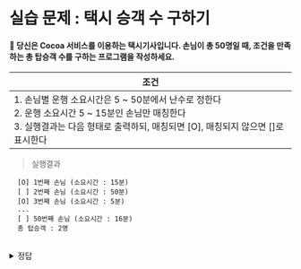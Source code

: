 # 실습 문제 : 택시 승객 수 구하기
#### 📌 당신은 Cocoa 서비스를 이용하는 택시기사입니다. 손님이 총 50명일 때, 조건을 만족하는 총 탑승객 수를 구하는 프로그램을 작성하세요.
|조건|
|-|
|1. 손님별 운행 소요시간은 5 \~ 50분에서 난수로 정한다 <br> 2. 운행 소요시간 5 \~ 15분인 손님만 매칭한다 <br> 3. 실행결과는 다음 형태로 출력하되, 매칭되면 [O], 매칭되지 않으면 []로 표시한다|

> 실행결과
```
  [O] 1번째 손님 (소요시간 : 15분)
  [ ] 2번째 손님 (소요시간 : 50분)
  [O] 3번째 손님 (소요시간 : 5분)
  ...
  [ ] 50번째 손님 (소요시간 : 16분)
  총 탑승객 : 2명
```

<br>

<details>
  <summary>정답</summary>

<br>

> 풀이 코드
```
  from random import * ----------- ➊ random 모듈 추가
  
  cnt = 0 ------------------------ ➋ 총 탑승객 수
  for i in range(1, 51): --------- ➌ 손님 총 50명
    time = randrange(5, 51) ---- ➍ 변수 정의 소요시간 5~50분
    if 5 <= time <= 15: -------- ➎ 소요시간 5~15분인 손님만 매칭
      print("[O] {0}번째 손님 (소요시간 : {1}분)".format(i, time)) # 매칭 성공 출력
      cnt += 1 # 총 탑승객 수 증가 처리
    else: ---------------------- ➏ 매칭 실패 시
      print("[ ] {0}번째 손님 (소요시간 : {1}분)".format(i, time)) # 매칭 실패 출력

  print("총 탑승객 : {0}명".format(cnt)) ---- ➐ 총 탑승객 수 출력
```

<br>

> 실행결과
```
  [ ] 1번째 손님 (소요시간 : 39분)
  [O] 2번째 손님 (소요시간 : 12분) ---- 5~15분 매칭 성공
  [ ] 3번째 손님 (소요시간 : 42분)
  [ ] 4번째 손님 (소요시간 : 44분)
  [O] 5번째 손님 (소요시간 : 12분) ---- 5~15분 매칭 성공
  ...
  [ ] 49번째 손님 (소요시간 : 29분)
  [ ] 50번째 손님 (소요시간 : 43분)
  총 탑승객 : 13명
```

> 해설
```
  손님 50명의 운행 소요시간을 확인해 조건에 맞을 때만 매칭하는 프로그램을 작성
    - 실행결과는 손님 50명을 모두 출력하되 매칭되면 [O]으로, 매칭되지 않으면 []로 표시
    - 해당 손님의 운행 소요시간 정보도 함께 출력
    - 마지막 줄에는 총 탑승객 수를 출력

  난수를 이용한 프로그램이므로 실행결과는 실행할 때마다 달라질 수 있다는 점 유의
```

```
  ➊ 조건 1에서 운행 소요시간은 난수로 정해야 하므로 먼저 random 모듈 추가

  ➋ 마지막 줄에 총 탑승객 수를 출력 → 손님이 매칭될 때마다 어딘가 값을 저장
    ⇒ 코드 시작 부분에 탑승객 수를 표시하는 cnt 변수의 초깃값을 0으로 정의
  
  ➌ 손님이 총 50명이라고 했으니 50번 반복하는 for 문을 작성
    ⇒ 실행결과에 1번째 손님, 2번째 손님처럼 숫자 정보를 출력
      → 반복 대상은 연속한 정수가 나오도록 range() 함수로 지정
  
  ➍ 조건 1에 따라 손님마다 운행 소요시간을 5~50분에서 뽑아야 함
    ⇒ 반복문 안에서 5~50인 범위를 지정해 randrange() 함수로 난수 뽑기
      → 해당 난수는 시간 정보를 저장하는 time 변수에 저장
  
  ➎ 조건 2에서 소요시간이 5~15분인 손님만 매칭
    ⇒ time 변수의 값이 5~15인지 if 문의 조건으로 비교
      → 조건에 맞으면 매칭 성공 정보를 출력하고 총 탑승객 수를 1 증가
  
  ➏ 조건에 맞지 않으면 매칭 실패 정보만 출력
  
  ➐ 반복이 끝나면 for 문을 빠져나와 cnt 변수에 담긴 총 탑승객 정보를 출력
```

</details>

<br>
